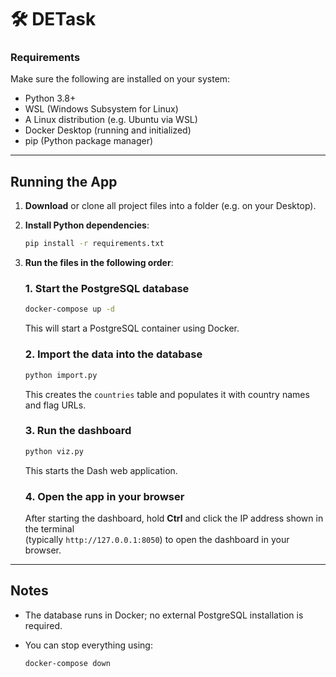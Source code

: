 # 🛠️ DETask

### Requirements

Make sure the following are installed on your system:

- Python 3.8+
- WSL (Windows Subsystem for Linux)
- A Linux distribution (e.g. Ubuntu via WSL)
- Docker Desktop (running and initialized)
- pip (Python package manager)

---

## Running the App

1. **Download** or clone all project files into a folder (e.g. on your Desktop).

2. **Install Python dependencies**:

   ```bash
   pip install -r requirements.txt
   ```

3. **Run the files in the following order**:

   ### 1. Start the PostgreSQL database

   ```bash
   docker-compose up -d
   ```

   This will start a PostgreSQL container using Docker.

   ### 2. Import the data into the database

   ```bash
   python import.py
   ```

   This creates the `countries` table and populates it with country names and flag URLs.

   ### 3. Run the dashboard

   ```bash
   python viz.py
   ```

   This starts the Dash web application.

   ### 4. Open the app in your browser

   After starting the dashboard, hold **Ctrl** and click the IP address shown in the terminal  
   (typically `http://127.0.0.1:8050`) to open the dashboard in your browser.

---

## Notes

- The database runs in Docker; no external PostgreSQL installation is required.
- You can stop everything using:

  ```bash
  docker-compose down
  ```
